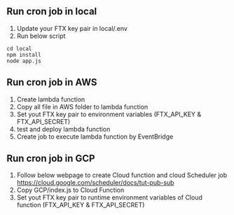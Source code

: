 ## Run cron job in local
1. Update your FTX key pair in local/.env
2. Run below script
```
cd local
npm install
node app.js
```
## Run cron job in AWS
1. Create lambda function
2. Copy all file in AWS folder to lambda function
3. Set yout FTX key pair to environment variables (FTX_API_KEY & FTX_API_SECRET)
4. test and deploy lambda function
5. Create job to execute lambda function by EventBridge

## Run cron job in GCP
1. Follow below webpage to create Cloud function and cloud Scheduler job
https://cloud.google.com/scheduler/docs/tut-pub-sub
2. Copy GCP/index.js to Cloud Function
3. Set yout FTX key pair to runtime environment variables of Cloud function (FTX_API_KEY & FTX_API_SECRET)
